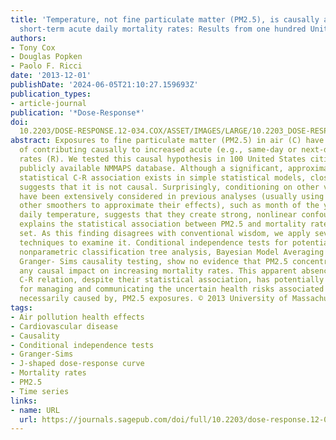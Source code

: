 ```yaml
---
title: 'Temperature, not fine particulate matter (PM2.5), is causally associated with
  short-term acute daily mortality rates: Results from one hundred United States cities'
authors:
- Tony Cox
- Douglas Popken
- Paolo F. Ricci
date: '2013-12-01'
publishDate: '2024-06-05T21:10:27.159693Z'
publication_types:
- article-journal
publication: '*Dose-Response*'
doi: 
  10.2203/DOSE-RESPONSE.12-034.COX/ASSET/IMAGES/LARGE/10.2203_DOSE-RESPONSE.12-034.COX-FIG4.JPEG
abstract: Exposures to fine particulate matter (PM2.5) in air (C) have been suspected
  of contributing causally to increased acute (e.g., same-day or next-day) human mortality
  rates (R). We tested this causal hypothesis in 100 United States cities using the
  publicly available NMMAPS database. Although a significant, approximately linear,
  statistical C-R association exists in simple statistical models, closer analysis
  suggests that it is not causal. Surprisingly, conditioning on other variables that
  have been extensively considered in previous analyses (usually using splines or
  other smoothers to approximate their effects), such as month of the year and mean
  daily temperature, suggests that they create strong, nonlinear confounding that
  explains the statistical association between PM2.5 and mortality rates in this data
  set. As this finding disagrees with conventional wisdom, we apply several different
  techniques to examine it. Conditional independence tests for potential causation,
  nonparametric classification tree analysis, Bayesian Model Averaging (BMA), and
  Granger- Sims causality testing, show no evidence that PM2.5 concentrations have
  any causal impact on increasing mortality rates. This apparent absence of a causal
  C-R relation, despite their statistical association, has potentially important implications
  for managing and communicating the uncertain health risks associated with, but not
  necessarily caused by, PM2.5 exposures. © 2013 University of Massachusetts.
tags:
- Air pollution health effects
- Cardiovascular disease
- Causality
- Conditional independence tests
- Granger-Sims
- J-shaped dose-response curve
- Mortality rates
- PM2.5
- Time series
links:
- name: URL
  url: https://journals.sagepub.com/doi/full/10.2203/dose-response.12-034.Cox
---
```

